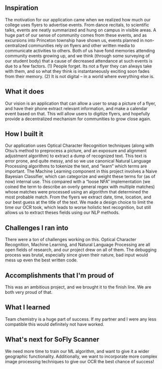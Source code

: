 ## Inspiration
The motivation for our application came when we realized how much our college uses flyers to advertise events. From dance recitals, to scientific talks, events are neatly summarized and hung on campus in visible areas. A huge part of our sense of community comes from these events, and as excursions into Princeton township have shown us, events planned in non-centralized communities rely on flyers and other written media to communicate activities to others.
Both of us have fond memories attending community events growing up, and we think (through some surveying of our student body) that a cause of decreased attendance at such events is due to a few factors. (1) People forget. Its not a flyer they can always take with them, and so what they think is instantaneously exciting soon fades from their memory. (2) It is not digital – in a world where everything else is.

## What it does
Our vision is an application that can allow a user to snap a picture of a flyer, and have their phone extract relevant information, and make a calendar event based on that. This will allow users to digitize flyers, and hopefully provide a decentralized mechanism for communities to grow close again.

## How I built it
Our application uses Optical Character Recognition techniques (along with Otsu’s method to preprocess a picture, and an exposure and alignment adjustment algorithm) to extract a dump of recognized text. This text is error prone, and quite messy, and so we use canonical Natural Language Processing algorithms to tokenize the text, and “learn” which terms are important. The Machine Learning component in this project involves a Naive Bayesian Classifier, which can categorize and weight these terms for (as of now) internal use. This compared with a “loose NFA” implementation (we coined the term to describe an overly general regex with multiple matches) whose matches were processed using an algorithm that determined the most probable match. From the flyers we extract date, time, location, and our best guess at the title of the text.  We made a design choice to limit the time our OCR took, which leads to worse holistic text recognition, but still allows us to extract theses fields using our NLP methods.

## Challenges I ran into
There were a ton of challenges working on this. Optical Character Recognition, Machine Learning, and Natural Language Processing are all open fields of research, and our project drew on all of them. The debugging process was brutal, especially since given their nature, bad input would mess up even the best written code.

## Accomplishments that I'm proud of
This was an ambitious project, and we brought it to the finish line. We are both very proud of that.

## What I learned
Team chemistry is a huge part of success. If my partner and I were any less compatible this would definitely not have worked.

## What's next for SoFly Scanner
We need more time to train our ML algorithm, and want to give it a wider geographic functionality. Additionally, we want to incorporate more complex image processing techniques to give our OCR the best chance of success!

